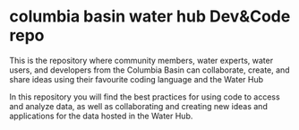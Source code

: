 # columbia basin water hub Dev&Code repo
 This is the repository where community members, water experts, water users, and developers from the Columbia Basin can collaborate, create, and share ideas using their favourite coding language and the Water Hub
 

 In this repository you will find the best practices for using code to access and analyze data, as well as collaborating and creating new ideas and applications for the data hosted in the Water Hub.
